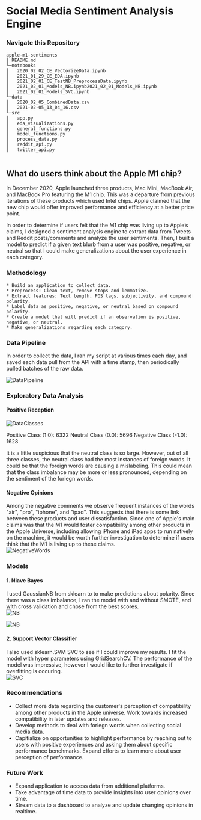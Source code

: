 # Social Media Sentiment Analysis Engine

### Navigate this Repository
```
apple-m1-sentiments
│ README.md
└─notebooks
│   2020_02_02_CE_VectorizeData.ipynb
│   2021_01_29_CE_EDA.ipynb
│   2021_02_01_CE_TestNB_PreprocessData.ipynb
│   2021_02_01_Models_NB.ipynb2021_02_01_Models_NB.ipynb
│   2021_02_01_Models_SVC.ipynb
└─data
│   2020_02_05_CombinedData.csv
│   2021-02-05_13_04_16.csv
└─src
│   app.py
│   eda_visualizations.py
│   general_functions.py
│   model_functions.py
│   process_data.py
│   reddit_api.py
│   twitter_api.py
    
```

## What do users think about the Apple M1 chip?

In December 2020, Apple launched three products, Mac Mini, MacBook Air, and MacBook Pro featuring the M1 chip. This was a departure from previous iterations of these products which used Intel chips. Apple claimed that the new chip would offer improved performance and efficiency at a better price point.

In order to determine if users felt that the M1 chip was living up to Apple’s claims, I designed a sentiment analysis engine to extract data from Tweets and Reddit posts/comments and analyze the user sentiments. Then, I built a model to predict if a given text blurb from a user was positive, negative, or neutral so that I could make generalizations about   the user experience in each category.

### Methodology
	* Build an application to collect data.
	* Preprocess: Clean text, remove stops and lemmatize.
	* Extract features: Text length, POS tags, subjectivity, and compound polarity.
	* Label data as positive, negative, or neutral based on compound polarity.
	* Create a model that will predict if an observation is positive, negative, or neutral.
	* Make generalizations regarding each category.

### Data Pipeline
In order to collect the data, I ran my script at various times each day, and saved each data pull from the API with a time stamp, then periodically pulled batches of the raw data.

![DataPipeline](https://github.com/xinegan88/AppleM1OpinionMining/blob/main/images/data_pipeline.png)     

### Exploratory Data Analysis
#### Positive Reception
![DataClasses](https://github.com/xinegan88/AppleM1OpinionMining/blob/main/images/class_frequencies.png)     

 Positive Class (1.0): 6322
 Neutral Class (0.0): 5696
 Negative Class (-1.0): 1628          
 
 It is a little suspicious that the neutral class is so large. However, out of all three classes, the neutral class had the most instances of foreign words. It could be that the foreign words are causing a mislabeling. This could mean that the class imbalance may be more or less pronounced, depending on the sentiment of the foriegn words.   

#### Negative Opinions
Among the negative comments we observe frequent instances of the words "air", "pro", "iphone", and "ipad". This suggests that there is some link between these products and user dissatisfaction. Since one of Apple's main claims was that the M1 would foster compatibility among other products in the Apple Universe, including allowing iPhone and iPad apps to run natively on the machine, it would be worth further investigation to determine if users think that the M1 is living up to these claims.     
![NegativeWords](https://github.com/xinegan88/AppleM1OpinionMining/blob/main/images/neg_words.png)

### Models
#### 1. Niave Bayes
I used GaussianNB from sklearn to to make predictions about polarity. Since there was a class imbalance, I ran the model with and without SMOTE, and with cross validation and chose from the best scores.      
![NB](https://github.com/xinegan88/AppleM1OpinionMining/blob/main/images/NB_SMOTE_TABLE.png)    

![NB](https://github.com/xinegan88/AppleM1OpinionMining/blob/main/images/NB_SMOTE_ROC.png)    


#### 2. Support Vector Classifier
I also used sklearn.SVM SVC to see if I could improve my results. I fit the model with hyper parameters using GridSearchCV. The performance of the model was impressive, however I would like to further investigate if overfitting is occuring.    
![SVC](https://github.com/xinegan88/AppleM1OpinionMining/blob/main/images/SVC_TABLE_ROC.png)    

### Recommendations
* Collect more data regarding the customer's perception of compatibility among other products in the Apple universe. Work towards increased compatibility in later updates and releases.
* Develop methods to deal with foriegn words when collecting social media data.
* Capitialize on opportunities to highlight performance by reaching out to users with positive experiences and asking them about specific performance benchmarks. Expand efforts to learn more about user perception of performance.


### Future Work
* Expand application to access data from additional platforms.
* Take advantage of time data to provide insights into user opinions over time.
* Stream data to a dashboard to analyze and update changing opinions in realtime.
